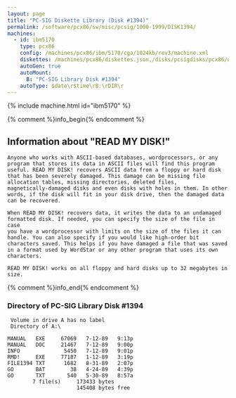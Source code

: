 ```yaml
---
layout: page
title: "PC-SIG Diskette Library (Disk #1394)"
permalink: /software/pcx86/sw/misc/pcsig/1000-1999/DISK1394/
machines:
  - id: ibm5170
    type: pcx86
    config: /machines/pcx86/ibm/5170/cga/1024kb/rev3/machine.xml
    diskettes: /machines/pcx86/diskettes.json,/disks/pcsigdisks/pcx86/diskettes.json
    autoGen: true
    autoMount:
      B: "PC-SIG Library Disk #1394"
    autoType: $date\r$time\rB:\rDIR\r
---
```


{% include machine.html id="ibm5170" %}

{% comment %}info_begin{% endcomment %}

## Information about "READ MY DISK!"

    Anyone who works with ASCII-based databases, wordprocessors, or any
    program that stores its data in ASCII files will find this program
    useful. READ MY DISK! recovers ASCII data from a floppy or hard disk
    that has been severely damaged. This damage can be missing file
    allocation tables, missing directories, deleted files,
    magnetically-damaged disks and even disks with holes in them. In other
    words, if the disk will fit in your disk drive, then the damaged data
    can be recovered.
    
    When READ MY DISK! recovers data, it writes the data to an undamaged
    formatted disk. If needed, you can specify the size of the file in case
    you have a wordprocessor with limits on the size of the files it can
    handle. You can also specify if you would like high-order bit
    characters saved. This helps if you have damaged a file that was saved
    in a format used by WordStar or any other program that uses its own
    characters.
    
    READ MY DISK! works on all floppy and hard disks up to 32 megabytes in
    size.
{% comment %}info_end{% endcomment %}


### Directory of PC-SIG Library Disk #1394

     Volume in drive A has no label
     Directory of A:\

    MANUAL   EXE     67069   7-12-89   9:13p
    MANUAL   DOC     21467   7-12-89   9:00p
    INFO              5450   7-12-89   9:01p
    RMD!     EXE     77187   1-12-89   3:19p
    FILE1394 TXT      1682   8-31-89   2:07p
    GO       BAT        38   4-24-89   4:39p
    GO       TXT       540   5-30-89   8:57a
            7 file(s)     173433 bytes
                          145408 bytes free
